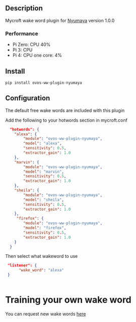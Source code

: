 ## Description
Mycroft wake word plugin for [Nyumaya](https://github.com/nyumaya) version 1.0.0

### Performance
- Pi Zero: CPU 40%
- Pi 3: CPU
- Pi 4: CPU one core: 4%

## Install

`pip install ovos-ww-plugin-nyumaya`

## Configuration

The default free wake words are included with this plugin

Add the following to your hotwords section in mycroft.conf 

```json
  "hotwords": {
    "alexa": {
        "module": "ovos-ww-plugin-nyumaya",
        "model": "alexa",
        "sensitivity": 0.5,
        "extractor_gain": 1.0
    },
    "marvin": {
        "module": "ovos-ww-plugin-nyumaya",
        "model": "marvin",
        "sensitivity": 0.5,
        "extractor_gain": 1.0
    },
    "sheila": {
        "module": "ovos-ww-plugin-nyumaya",
        "model": "sheila",
        "sensitivity": 0.5,
        "extractor_gain": 1.0
    },
     "firefox": {
        "module": "ovos-ww-plugin-nyumaya",
        "model": "firefox",
        "sensitivity": 0.5,
        "extractor_gain": 1.0
    }
  }
```

Then select what wakeword to use

```json
 "listener": {
      "wake_word": "alexa"
 }
 
```


# Training your own wake word

You can request new wake words [here](https://nyumaya.com/requesting-custom-keywords/)
